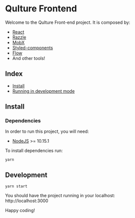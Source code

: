 # Qulture Frontend

Welcome to the Qulture Front-end project. It is composed by:

* [React](https://reactjs.org/)
* [Razzle](https://github.com/jaredpalmer/razzle)
* [MobX](https://mobx.js.org/)
* [Styled-components](https://www.styled-components.com/)
* [Flow](https://flow.org/)
* And other tools!

## Index

* [Install](#install)
* [Running in development mode](#development)

## Install

### Dependencies

In order to run this project, you will need:

* [NodeJS](https://nodejs.org/en/) >= 10.15.1

To install dependencies run:  

```
yarn
```

## Development

```
yarn start
```  

You should have the project running in your localhost:  
http://localhost:3000

Happy coding!
